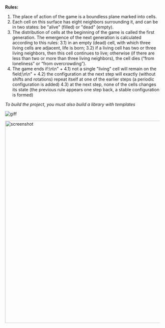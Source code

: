 **Rules:**

1) The place of action of the game is a boundless plane marked into cells.
2) Each cell on this surface has eight neighbors surrounding it, and can be in two states: be "alive" (filled) or "dead" (empty).
3) The distribution of cells at the beginning of the game is called the first generation. The emergence of the next generation is calculated according to this rules:
    3.1) in an empty (dead) cell, with which three living cells are adjacent, life is born;
    3.2) if a living cell has two or three living neighbors, then this cell continues to live; otherwise (if there are less than two or more than three living neighbors), the cell dies (“from loneliness” or “from overcrowding”).
4) The game ends if:\n\n" +
    4.1) not a single \"living\" cell will remain on the field;\n\n" +
    4.2) the configuration at the next step will exactly (without shifts and rotations) repeat itself at one of the earlier steps (a periodic configuration is added)
    4.3) at the next step, none of the cells changes its state (the previous rule appears one step back, a stable configuration is formed)


*To build the project, you must also build a library with templates*



![giff](https://user-images.githubusercontent.com/61387671/194599158-394b8997-c6fc-4094-8612-e3ce0ac9b9e8.gif)


<img width="659" alt="screenshot" src="https://user-images.githubusercontent.com/61387671/195576325-ccce0dd5-2fae-43b9-952e-15de97d7dd91.png">
